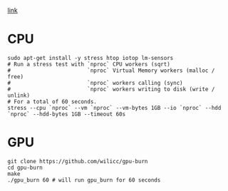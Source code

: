 [link](https://lambdalabs.com/blog/perform-gpu-and-cpu-stress-testing-on-linux)

# CPU
    sudo apt-get install -y stress htop iotop lm-sensors
    # Run a stress test with `nproc` CPU workers (sqrt)
    #                        `nproc` Virtual Memory workers (malloc / free)
    #                        `nproc` workers calling (sync)
    #                        `nproc` workers writing to disk (write / unlink)
    # For a total of 60 seconds.
    stress --cpu `nproc` --vm `nproc` --vm-bytes 1GB --io `nproc` --hdd `nproc` --hdd-bytes 1GB --timeout 60s

# GPU
    git clone https://github.com/wilicc/gpu-burn
    cd gpu-burn
    make
    ./gpu_burn 60 # will run gpu_burn for 60 seconds
